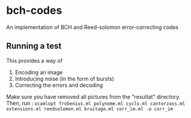 # bch-codes
An implementation of BCH and Reed-solomon error-correcting codes

## Running a test
This provides a way of
1) Encoding an image
2) Introducing noise (in the form of bursts)
3) Correcting the errors and decoding

Make sure you have removed all pictures from the "resultat" directory.
Then, run :
`ocamlopt frobenius.ml polynome.ml cyclo.ml cantorzass.ml extensions.ml reedsolomon.ml bruitage.ml corr_im.ml -o corr_im`